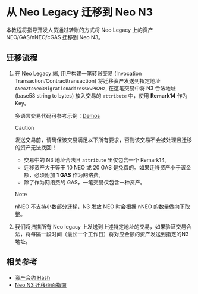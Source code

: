 # 从 Neo Legacy 迁移到 Neo N3

本教程将指导开发人员通过转账的方式将 Neo Legacy 上的资产 NEO/GAS/nNEO/cGAS 迁移到 Neo N3。

## 迁移流程

1. 在 Neo Legacy 端, 用户构建一笔转账交易 (Invocation Transaction/Contracttransaction) 将迁移资产发送到指定地址 `ANeo2toNeo3MigrationAddressxwPB2Hz`, 在这笔交易中将 N3 合法地址 (base58 string to bytes) 放入交易的 `attribute` 中，使用 **Remark14** 作为 Key。

   多语言交易代码可参考示例：[Demos](https://github.com/neo-ngd/sdkDemo)

   > [!Caution]
   >
   > 发送交易前，请确保该交易满足以下所有要求，否则该交易不会被处理且迁移的资产无法找回！
   >
   > - 交易中的 N3 地址合法且 `attribute` 里仅包含一个 Remark14。
   > - 迁移资产大于等于 10 NEO 或 20 GAS 是免费的。如果迁移资产小于该金额，必须附加 **1 GAS** 作为网络费。 
   > - 除了作为网络费的 GAS，一笔交易仅包含一种资产。

   > [!Note]
   >
   > nNEO 不支持小数部分迁移，N3 发放 NEO 时会根据 nNEO 的数量做向下取整。

2. 我们将扫描所有 Neo legacy 上发送到上述特定地址的交易，如果验证交易合法，将每隔一段时间（最长一个工作日）将对应金额的资产发送到指定的N3 地址。

## 相关参考

- [资产合约 Hash](https://github.com/neo-ngd/sdkDemo/blob/master/contracthash.md)
- [Neo N3 迁移页面指南](migration-guide.md)
